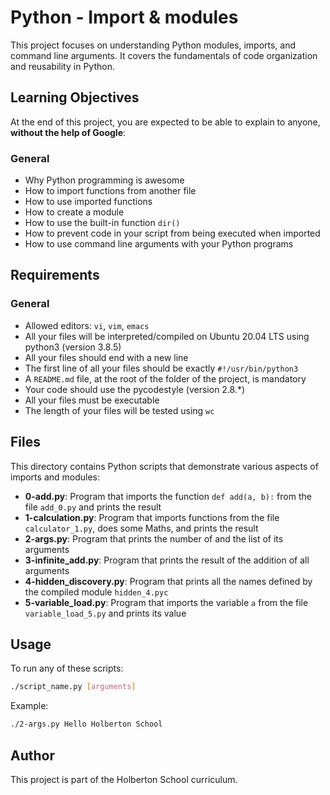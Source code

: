 # Python - Import & modules

This project focuses on understanding Python modules, imports, and command line arguments. It covers the fundamentals of code organization and reusability in Python.

## Learning Objectives

At the end of this project, you are expected to be able to explain to anyone, **without the help of Google**:

### General
* Why Python programming is awesome
* How to import functions from another file
* How to use imported functions
* How to create a module
* How to use the built-in function `dir()`
* How to prevent code in your script from being executed when imported
* How to use command line arguments with your Python programs

## Requirements

### General
* Allowed editors: `vi`, `vim`, `emacs`
* All your files will be interpreted/compiled on Ubuntu 20.04 LTS using python3 (version 3.8.5)
* All your files should end with a new line
* The first line of all your files should be exactly `#!/usr/bin/python3`
* A `README.md` file, at the root of the folder of the project, is mandatory
* Your code should use the pycodestyle (version 2.8.*)
* All your files must be executable
* The length of your files will be tested using `wc`

## Files

This directory contains Python scripts that demonstrate various aspects of imports and modules:

* **0-add.py**: Program that imports the function `def add(a, b):` from the file `add_0.py` and prints the result
* **1-calculation.py**: Program that imports functions from the file `calculator_1.py`, does some Maths, and prints the result
* **2-args.py**: Program that prints the number of and the list of its arguments
* **3-infinite_add.py**: Program that prints the result of the addition of all arguments
* **4-hidden_discovery.py**: Program that prints all the names defined by the compiled module `hidden_4.pyc`
* **5-variable_load.py**: Program that imports the variable `a` from the file `variable_load_5.py` and prints its value

## Usage

To run any of these scripts:

```bash
./script_name.py [arguments]
```

Example:
```bash
./2-args.py Hello Holberton School
```

## Author

This project is part of the Holberton School curriculum.
